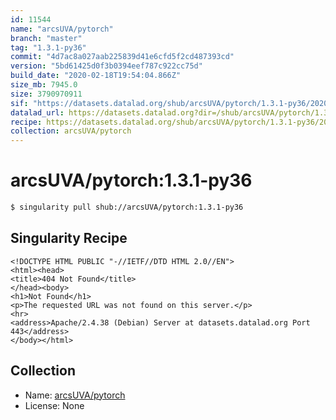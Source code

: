 ```yaml
---
id: 11544
name: "arcsUVA/pytorch"
branch: "master"
tag: "1.3.1-py36"
commit: "4d7ac8a027aab225839d41e6cfd5f2cd487393cd"
version: "5bd61425d0f3b0394eef787c922cc75d"
build_date: "2020-02-18T19:54:04.866Z"
size_mb: 7945.0
size: 3790970911
sif: "https://datasets.datalad.org/shub/arcsUVA/pytorch/1.3.1-py36/2020-02-18-4d7ac8a0-5bd61425/5bd61425d0f3b0394eef787c922cc75d.sif"
datalad_url: https://datasets.datalad.org?dir=/shub/arcsUVA/pytorch/1.3.1-py36/2020-02-18-4d7ac8a0-5bd61425/
recipe: https://datasets.datalad.org/shub/arcsUVA/pytorch/1.3.1-py36/2020-02-18-4d7ac8a0-5bd61425/Singularity
collection: arcsUVA/pytorch
---
```


# arcsUVA/pytorch:1.3.1-py36

```bash
$ singularity pull shub://arcsUVA/pytorch:1.3.1-py36
```

## Singularity Recipe

```singularity
<!DOCTYPE HTML PUBLIC "-//IETF//DTD HTML 2.0//EN">
<html><head>
<title>404 Not Found</title>
</head><body>
<h1>Not Found</h1>
<p>The requested URL was not found on this server.</p>
<hr>
<address>Apache/2.4.38 (Debian) Server at datasets.datalad.org Port 443</address>
</body></html>
```

## Collection

 - Name: [arcsUVA/pytorch](https://github.com/arcsUVA/pytorch)
 - License: None

